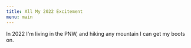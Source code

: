 ```yaml
---
title: All My 2022 Excitement
menu: main
---
```

In 2022 I'm living in the PNW, and hiking any mountain I can get my boots on.